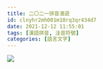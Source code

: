 ```yaml
---
title: 二〇二一拼音漫遊
id: clnyhr2mh001m10rq3qr434d7
date: 2021-12-12 11:55:01
tags: [漢語拼音, 注音符號]
categories: [語言文字]
---
```


![](2021.A.bopomofo.Odyssey.png)
